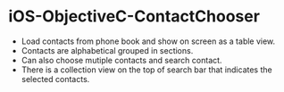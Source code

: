 # iOS-ObjectiveC-ContactChooser

- Load contacts from phone book and show on screen as a table view.  
- Contacts are alphabetical grouped in sections.  
- Can also choose mutiple contacts and search contact.  
- There is a collection view on the top of search bar that indicates the selected contacts.
